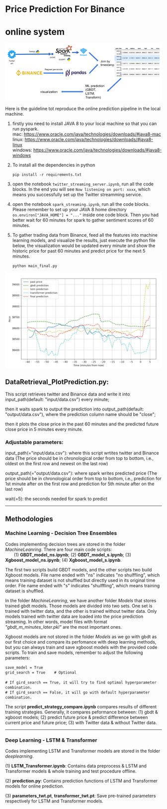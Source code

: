 # Price Prediction For Binance

# online system
![online system pipeline](./images/pipeline.png)

Here is the guideline tot reproduce the online prediction pipeline in the local machine. 

1. firstly you need to install JAVA 8 to your local machine so that you can run pyspark. <br />
mac: https://www.oracle.com/java/technologies/downloads/#java8-mac <br />
linux: https://www.oracle.com/java/technologies/downloads/#java8-linux <br />
windows: https://www.oracle.com/java/technologies/downloads/#java8-windows <br />

2. To install all the dependencies in python
    ```
    pip install -r requirements.txt
    ```

3. open the notebook ``twitter_streaming_server.ipynb``, run all the code blocks. In the end you will see `Now listening on port: xxxx`, which means you successfully set up the Twitter streamming service.
4. open the notebook ``spark_streaming.ipynb``, run all the code blocks. Please remember to set up your JAVA 8 home directory `os.environ["JAVA_HOME"] = "..."` inside one code block. Then you had better wait for 60 minutes for spark to gather sentiment scores of 60 minutes.
5. To gather trading data from Binance, feed all the features into machine learning models, and visualize the results, just execute the python file below, the visualization would be updated every minute and show the historic price for past 60 minutes and predict price for the next 5 minutes.
    ```
    python main_final.py
    ```
![visualization](./images/visualization.png)


## DataRetrieval_PlotPrediction.py:

This script retrieves twitter and Binance data and write it into input_path(default: "input/data.csv") every minute; 

then it waits spark to output the prediction into output_path(default: "output/data.csv"), where the prediction column name should be "close";

then it plots the close price in the past 60 minutes and the predicted future close price in 5 minutes every minute.


### Adjustable parameters:

input_path(="input/data.csv"): where this script wrtites twitter and Binance data (The price should be in chronological order from top to bottom, i.e., oldest on the first row and newest on the last row)

output_path(="output/data.csv"): where spark writes predicted price (The price should be in chronological order from top to bottom, i.e., prediction for 1st minute after on the first row and prediction for 5th minute after on the last row)

wait(=5): the seconds needed for spark to predict


----------------------------------

## Methodologies
### Machine Learning - Decision Tree Ensembles
Codes implementing decision trees are stored in the folder _MachineLeanring_. There are four main code scripts:  
&emsp;&emsp;(1) **GBDT_model_ns.ipynb**; (2) **GBDT_model_s.ipynb**; (3) **Xgboost_model_ns.ipynb**; (4) **Xgboost_model_s.ipynb**.  

The first two scripts build GBDT models, and the other scripts two build Xgboost models. File name ended with "ns" indicates "no shulffling", which means training dataset is not shuffled but directly used in its original time order. File name ended with "s" indicates "shulffling", which means training dataset is shuffled.

In the folder _MachineLeanring_, we have another folder _Models_ that stores trained gbdt models. Those models are divided into two sets. One set is trained with twitter data, and the other is trained without twitter data. Only models trained with twitter data are loaded into the price prediction streaming. In other words, model files with format _"gbdt_m_minutes_later.pkl"_ are the most important ones.

Xgboost models are not stored in the folder _Models_ as we go with gbdt as our first choice and compare its perfomance with deep learning methods, but you can always train and save xgboost models with the provided code scripts. To train and save models, remember to adjust the following parameters:  
```
save_model = True
grid_search = True    # Optional

# If gird_search == True, it will try to find optimal hyperparameter combination. 
# If gird_search == False, it will go with default hyperparameter combination.
```

The script **predict_strategy_compare.ipynb** compares results of different training strategies. Generally, it compares peformance between:
(1) gbdt & xgboost models; (2) predict future price & predict difference between current price and future price; (3) with Twitter data & without Twitter data.

----------------------------------

### Deep Learning - LSTM & Transformer

Codes implementing LSTM and Transformer models are stored in the folder _deeplearning_.

(1) **LSTM_Transformer.ipynb**: Contains data preprocess & LSTM and Transformer models & whole training and test procedure offline.

(2) **prediction.py**: Contains prediction functions of LSTM and Transformer models for online prediction.

(3) **parameters_twt.pt**, **transformer_twt.pt**: Save pre-trained parameters respectively for LSTM and Transformer models.

